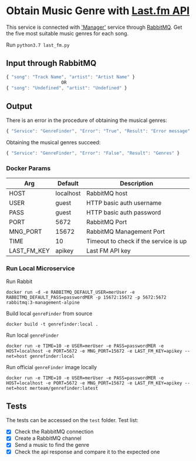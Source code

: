 # Obtain Music Genre with [Last.fm API](https://www.last.fm/api)

This service is connected with ['Manager'](https://github.com/mer-team/Tests/blob/rabbit-manager/Manager/manager.js) service through [RabbitMQ](https://www.rabbitmq.com/). Get the five most suitable music genres for each song.

Run `python3.7 last_fm.py`

## Input through RabbitMQ

```javascript
{ "song": "Track Name", "artist": "Artist Name" }
                     OR                      
{ "song": "Undefined", "artist": "Undefined" }
```

## Output
There is an error in the procedure of obtaining the musical genres:
```javascript
{ "Service": "GenreFinder", "Error": "True", "Result": "Error message" }
```

Obtaining the musical genres succeed:
```javascript
{ "Service": "GenreFinder", "Error": "False", "Result": "Genres" }
```

### Docker Params
| Arg | Default | Description |
| --- | --- | --- |
| HOST | localhost | RabbitMQ host |
| USER | guest | HTTP basic auth username  |
| PASS | guest | HTTP basic auth password |
| PORT | 5672 | RabbitMQ Port |
| MNG_PORT | 15672 | RabbitMQ Management Port |
| TIME | 10 | Timeout to check if the service is up |
| LAST_FM_KEY | apikey | Last FM API key |

### Run Local Microservice
Run Rabbit
```
docker run -d -e RABBITMQ_DEFAULT_USER=merUser -e RABBITMQ_DEFAULT_PASS=passwordMER -p 15672:15672 -p 5672:5672 rabbitmq:3-management-alpine
```

Build local `genreFinder` from source
```
docker build -t genrefinder:local .
```

Run local `genreFinder`
```
docker run -e TIME=10 -e USER=merUser -e PASS=passwordMER -e HOST=localhost -e PORT=5672 -e MNG_PORT=15672 -e LAST_FM_KEY=apikey --net=host genrefinder:local
```

Run official `genreFinder` image locally
```
docker run -e TIME=10 -e USER=merUser -e PASS=passwordMER -e HOST=localhost -e PORT=5672 -e MNG_PORT=15672 -e LAST_FM_KEY=apikey --net=host merteam/genrefinder:latest
```

## Tests
The tests can be accessed on the `test` folder. Test list:
- [x] Check the RabbitMQ connection
- [x] Create a RabbitMQ channel
- [x] Send a music to find the genre
- [x] Check the api response and compare it to the expected one